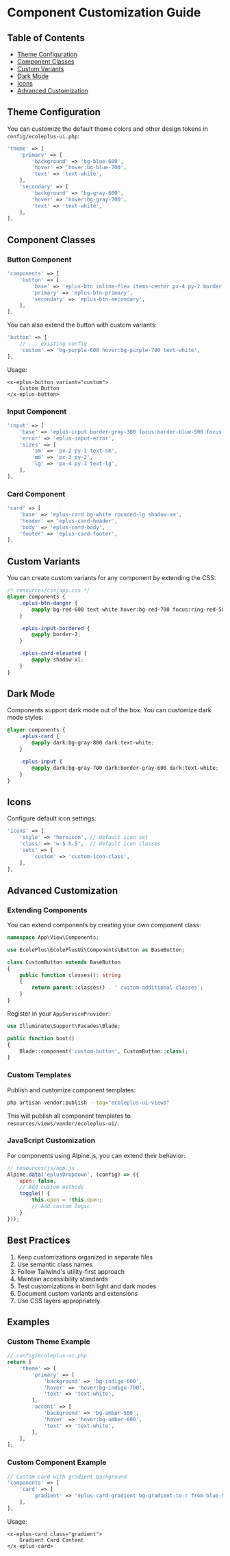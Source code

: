 # Component Customization Guide

## Table of Contents

- [Theme Configuration](#theme-configuration)
- [Component Classes](#component-classes)
- [Custom Variants](#custom-variants)
- [Dark Mode](#dark-mode)
- [Icons](#icons)
- [Advanced Customization](#advanced-customization)

## Theme Configuration

You can customize the default theme colors and other design tokens in `config/ecoleplus-ui.php`:

```php
'theme' => [
    'primary' => [
        'background' => 'bg-blue-600',
        'hover' => 'hover:bg-blue-700',
        'text' => 'text-white',
    ],
    'secondary' => [
        'background' => 'bg-gray-600',
        'hover' => 'hover:bg-gray-700',
        'text' => 'text-white',
    ],
],
```

## Component Classes

### Button Component

```php
'components' => [
    'button' => [
        'base' => 'eplus-btn inline-flex items-center px-4 py-2 border border-transparent rounded-md font-semibold text-xs uppercase tracking-widest focus:outline-none focus:ring-2 focus:ring-offset-2 transition ease-in-out duration-150',
        'primary' => 'eplus-btn-primary',
        'secondary' => 'eplus-btn-secondary',
    ],
],
```

You can also extend the button with custom variants:

```php
'button' => [
    // ... existing config
    'custom' => 'bg-purple-600 hover:bg-purple-700 text-white',
],
```

Usage:
```blade
<x-eplus-button variant="custom">
    Custom Button
</x-eplus-button>
```

### Input Component

```php
'input' => [
    'base' => 'eplus-input border-gray-300 focus:border-blue-500 focus:ring-blue-500 rounded-md shadow-sm',
    'error' => 'eplus-input-error',
    'sizes' => [
        'sm' => 'px-2 py-1 text-sm',
        'md' => 'px-3 py-2',
        'lg' => 'px-4 py-3 text-lg',
    ],
],
```

### Card Component

```php
'card' => [
    'base' => 'eplus-card bg-white rounded-lg shadow-sm',
    'header' => 'eplus-card-header',
    'body' => 'eplus-card-body',
    'footer' => 'eplus-card-footer',
],
```

## Custom Variants

You can create custom variants for any component by extending the CSS:

```css
/* resources/css/app.css */
@layer components {
    .eplus-btn-danger {
        @apply bg-red-600 text-white hover:bg-red-700 focus:ring-red-500;
    }

    .eplus-input-bordered {
        @apply border-2;
    }

    .eplus-card-elevated {
        @apply shadow-xl;
    }
}
```

## Dark Mode

Components support dark mode out of the box. You can customize dark mode styles:

```css
@layer components {
    .eplus-card {
        @apply dark:bg-gray-800 dark:text-white;
    }

    .eplus-input {
        @apply dark:bg-gray-700 dark:border-gray-600 dark:text-white;
    }
}
```

## Icons

Configure default icon settings:

```php
'icons' => [
    'style' => 'heroicon', // default icon set
    'class' => 'w-5 h-5',  // default icon classes
    'sets' => [
        'custom' => 'custom-icon-class',
    ],
],
```

## Advanced Customization

### Extending Components

You can extend components by creating your own component class:

```php
namespace App\View\Components;

use EcolePlus\EcolePlusUi\Components\Button as BaseButton;

class CustomButton extends BaseButton
{
    public function classes(): string
    {
        return parent::classes() . ' custom-additional-classes';
    }
}
```

Register in your `AppServiceProvider`:

```php
use Illuminate\Support\Facades\Blade;

public function boot()
{
    Blade::component('custom-button', CustomButton::class);
}
```

### Custom Templates

Publish and customize component templates:

```bash
php artisan vendor:publish --tag="ecoleplus-ui-views"
```

This will publish all component templates to `resources/views/vendor/ecoleplus-ui/`.

### JavaScript Customization

For components using Alpine.js, you can extend their behavior:

```js
// resources/js/app.js
Alpine.data('eplusDropdown', (config) => ({
    open: false,
    // Add custom methods
    toggle() {
        this.open = !this.open;
        // Add custom logic
    }
}));
```

## Best Practices

1. Keep customizations organized in separate files
2. Use semantic class names
3. Follow Tailwind's utility-first approach
4. Maintain accessibility standards
5. Test customizations in both light and dark modes
6. Document custom variants and extensions
7. Use CSS layers appropriately

## Examples

### Custom Theme Example

```php
// config/ecoleplus-ui.php
return [
    'theme' => [
        'primary' => [
            'background' => 'bg-indigo-600',
            'hover' => 'hover:bg-indigo-700',
            'text' => 'text-white',
        ],
        'accent' => [
            'background' => 'bg-amber-500',
            'hover' => 'hover:bg-amber-600',
            'text' => 'text-white',
        ],
    ],
];
```

### Custom Component Example

```php
// Custom card with gradient background
'components' => [
    'card' => [
        'gradient' => 'eplus-card-gradient bg-gradient-to-r from-blue-500 to-purple-500 text-white',
    ],
],
```

Usage:
```blade
<x-eplus-card class="gradient">
    Gradient Card Content
</x-eplus-card>
```
